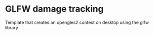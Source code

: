 GLFW damage tracking
==============

Template that creates an opengles2 context on desktop using the glfw library
